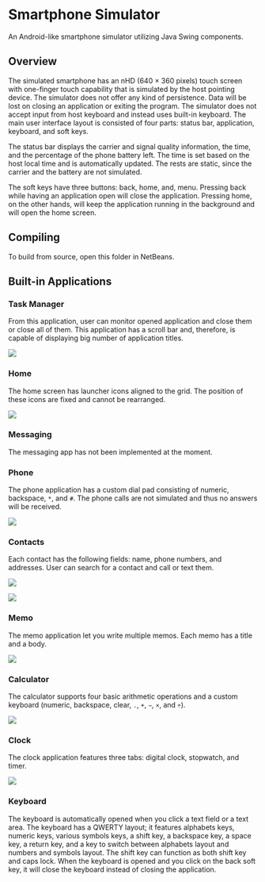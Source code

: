 ﻿# Smartphone Simulator

An Android-like smartphone simulator utilizing Java Swing components.

## Overview

The simulated smartphone has an nHD (640 × 360 pixels) touch screen with one-finger touch capability that is simulated by the host pointing device. The simulator does not offer any kind of persistence. Data will be lost on closing an application or exiting the program. The simulator does not accept input from host keyboard and instead uses built-in keyboard. The main user interface layout is consisted of four parts: status bar, application, keyboard, and soft keys.

The status bar displays the carrier and signal quality information, the time, and the percentage of the phone battery left. The time is set based on the host local time and is automatically updated. The rests are static, since the carrier and the battery are not simulated.

The soft keys have three buttons: back, home, and, menu. Pressing back while having an application open will close the application. Pressing home, on the other hands, will keep the application running in the background and will open the home screen.

## Compiling

To build from source, open this folder in NetBeans.

## Built-in Applications

### Task Manager

From this application, user can monitor opened application and close them or close all of them. This application has a scroll bar and, therefore, is capable of displaying big number of application titles.

![](https://raw.githubusercontent.com/samuelgunadi/smartphonesimulator/master/documentation/taskmgr.png)

### Home

The home screen has launcher icons aligned to the grid. The position of these icons are fixed and cannot be rearranged.

![](https://raw.githubusercontent.com/samuelgunadi/smartphonesimulator/master/documentation/home.png)

### Messaging

The messaging app has not been implemented at the moment.

### Phone

The phone application has a custom dial pad consisting of numeric, backspace, `*`, and `#`. The phone calls are not simulated and thus no answers will be received.

![](https://raw.githubusercontent.com/samuelgunadi/smartphonesimulator/master/documentation/phone.png)

### Contacts

Each contact has the following fields: name, phone numbers, and addresses. User can search for a contact and call or text them.

![](https://raw.githubusercontent.com/samuelgunadi/smartphonesimulator/master/documentation/contacts.png)

![](https://raw.githubusercontent.com/samuelgunadi/smartphonesimulator/master/documentation/contacts_2.png)

### Memo

The memo application let you write multiple memos. Each memo has a title and a body.

![](https://raw.githubusercontent.com/samuelgunadi/smartphonesimulator/master/documentation/memo.png)

### Calculator

The calculator supports four basic arithmetic operations and a custom keyboard (numeric, backspace, clear, `.`, `+`, `−`, `×`, and `÷`).

![](https://raw.githubusercontent.com/samuelgunadi/smartphonesimulator/master/documentation/calculator.png)

### Clock

The clock application features three tabs: digital clock, stopwatch, and timer.

![](https://raw.githubusercontent.com/samuelgunadi/smartphonesimulator/master/documentation/clock.png)

### Keyboard

The keyboard is automatically opened when you click a text field or a text area. The keyboard has a QWERTY layout; it features alphabets keys, numeric keys, various symbols keys, a shift key, a backspace key, a space key, a return key, and a key to switch between alphabets layout and numbers and symbols layout. The shift key can function as both shift key and caps lock. When the keyboard is opened and you click on the back soft key, it will close the keyboard instead of closing the application.
